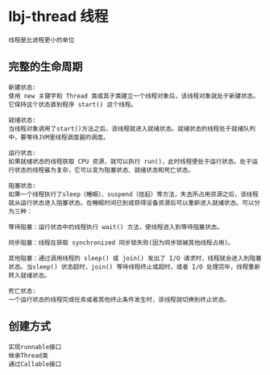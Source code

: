 # lbj-thread 线程


    线程是比进程更小的单位


完整的生命周期
--
    新建状态:
    使用 new 关键字和 Thread 类或其子类建立一个线程对象后，该线程对象就处于新建状态。它保持这个状态直到程序 start() 这个线程。
    
    就绪状态:
    当线程对象调用了start()方法之后，该线程就进入就绪状态。就绪状态的线程处于就绪队列中，要等待JVM里线程调度器的调度。
    
    运行状态:
    如果就绪状态的线程获取 CPU 资源，就可以执行 run()，此时线程便处于运行状态。处于运行状态的线程最为复杂，它可以变为阻塞状态、就绪状态和死亡状态。
    
    阻塞状态:
    如果一个线程执行了sleep（睡眠）、suspend（挂起）等方法，失去所占用资源之后，该线程就从运行状态进入阻塞状态。在睡眠时间已到或获得设备资源后可以重新进入就绪状态。可以分为三种：
    
    等待阻塞：运行状态中的线程执行 wait() 方法，使线程进入到等待阻塞状态。
    
    同步阻塞：线程在获取 synchronized 同步锁失败(因为同步锁被其他线程占用)。
    
    其他阻塞：通过调用线程的 sleep() 或 join() 发出了 I/O 请求时，线程就会进入到阻塞状态。当sleep() 状态超时，join() 等待线程终止或超时，或者 I/O 处理完毕，线程重新转入就绪状态。
    
    死亡状态:
    一个运行状态的线程完成任务或者其他终止条件发生时，该线程就切换到终止状态。
    
创建方式
--
    实现runnable接口
    继承Thread类
    通过Callable接口
